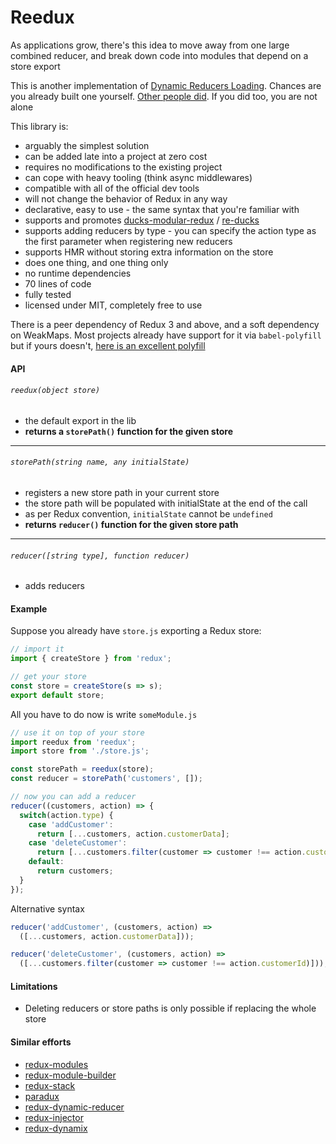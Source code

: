 # Reedux

As applications grow, there's this idea to move away from one large combined reducer, 
and break down code into modules that depend on a store export 

This is another implementation of [Dynamic Reducers Loading](https://stackoverflow.com/questions/32968016/how-to-dynamically-load-reducers-for-code-splitting-in-a-redux-application). 
Chances are you already built one yourself. [Other people did](#similar-efforts).
If you did too, you are not alone

This library is:

- arguably the simplest solution
- can be added late into a project at zero cost
- requires no modifications to the existing project
- can cope with heavy tooling (think async middlewares)
- compatible with all of the official dev tools
- will not change the behavior of Redux in any way
- declarative, easy to use - the same syntax that you're familiar with
- supports and promotes [ducks-modular-redux](https://github.com/erikras/ducks-modular-redux) / [re-ducks](https://github.com/alexnm/re-ducks)
- supports adding reducers by type - you can specify the action type as the first parameter when registering new reducers
- supports HMR without storing extra information on the store
- does one thing, and one thing only
- no runtime dependencies
- 70 lines of code
- fully tested
- licensed under MIT, completely free to use

There is a peer dependency of Redux 3 and above, and a soft dependency on WeakMaps. 
Most projects already have support for it via `babel-polyfill` but if yours doesn't, [here is an excellent polyfill](https://www.npmjs.com/package/es6-weak-map)

#### API

###### `reedux(object store)` 
- the default export in the lib
- **returns a `storePath()` function for the given store**
----

###### `storePath(string name, any initialState)` 
- registers a new store path in your current store
- the store path will be populated with initialState at the end of the call
- as per Redux convention, `initialState` cannot be `undefined` 
- **returns `reducer()` function for the given store path**
----

###### `reducer([string type], function reducer)` 
- adds reducers 


#### Example
Suppose you already have `store.js` exporting a Redux store:
```js
// import it
import { createStore } from 'redux'; 

// get your store
const store = createStore(s => s);
export default store;
```

All you have to do now is write `someModule.js`
```js
// use it on top of your store
import reedux from 'reedux';
import store from './store.js';

const storePath = reedux(store);
const reducer = storePath('customers', []);

// now you can add a reducer
reducer((customers, action) => {
  switch(action.type) {
    case 'addCustomer':
      return [...customers, action.customerData];
    case 'deleteCustomer': 
      return [...customers.filter(customer => customer !== action.customerId)];
    default:
      return customers;
  }
});
```

Alternative syntax

```js
reducer('addCustomer', (customers, action) => 
  ([...customers, action.customerData]));

reducer('deleteCustomer', (customers, action) => 
  ([...customers.filter(customer => customer !== action.customerId)]));
```

#### Limitations
- Deleting reducers or store paths is only possible if replacing the whole store 


#### Similar efforts
- [redux-modules](https://github.com/procore/redux-modules)
- [redux-module-builder](https://github.com/fullstackreact/redux-modules)
- [redux-stack](https://github.com/jondot/redux-stack)
- [paradux](https://github.com/asteridux/paradux)
- [redux-dynamic-reducer](https://github.com/ioof-holdings/redux-dynamic-reducer)
- [redux-injector](https://www.npmjs.com/package/redux-injector)
- [redux-dynamix](https://www.npmjs.com/package/redux-dynamix)

